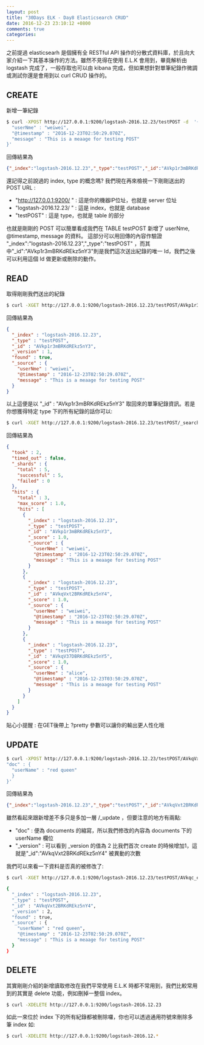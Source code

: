 ```yaml
---
layout: post
title: "30Days ELK - Day8 Elasticsearch CRUD"
date: 2016-12-23 23:10:12 +0800
comments: true
categories: 
---
```



之前提過 elasticsearh 是個擁有全 RESTful API 操作的分散式資料庫，於且向大家介紹一下其基本操作的方法。雖然不見得在使用 E.L.K 會用到，畢竟解析由 logstash 完成了，一般存取也可以由 kibana 完成，但如果想針對單筆紀錄作微調或測試你還是會用到以 curl CRUD 操作的。

## CREATE

新增一筆紀錄

```bash
$ curl -XPOST http://127.0.0.1:9200/logstash-2016.12.23/testPOST -d  '{
  "userNme" : "weiwei",
  "@timestamp" : "2016-12-23T02:50:29.070Z",
  "message" : "This is a meaage for testing POST"
}'
```

回傳結果為

```json
{"_index":"logstash-2016.12.23","_type":"testPOST","_id":"AVkp1r3mBRKdREkz5nY3","_version":1,"result":"created","_shards":{"total":2,"successful":1,"failed":0},"created":true}
```

還記得之前說過的 index, type 的概念嗎? 我們現在再來檢視一下剛剛送出的 POST URL :

- "http://127.0.0.1:9200/ " : 這是你的機器IP位址，也就是 server 位址
- "logstash-2016.12.23/ " : 這是 index，也就是 database
- "testPOST" : 這是 type，也就是 table 的部分

也就是剛剛的 POST 可以簡單看成我們在 TABLE testPOST 新增了 userNme, @timestamp, message 的資料。
這部分可以用回傳的內容作驗證 "_index":"logstash-2016.12.23","_type":"testPOST" ，而其中"_id":"AVkp1r3mBRKdREkz5nY3"則是我們這次送出紀錄的唯一 Id，我們之後可以利用這個 Id 做更新或刪除的動作。

## READ

取得剛剛我們送出的紀錄

```bash
$ curl -XGET http://127.0.0.1:9200/logstash-2016.12.23/testPOST/AVkp1r3mBRKdREkz5nY3?pretty
```

回傳結果為

```json
{
  "_index" : "logstash-2016.12.23",
  "_type" : "testPOST",
  "_id" : "AVkp1r3mBRKdREkz5nY3",
  "_version" : 1,
  "found" : true,
  "_source" : {
    "userNme" : "weiwei",
    "@timestamp" : "2016-12-23T02:50:29.070Z",
    "message" : "This is a meaage for testing POST"
  }
}
```

以上這便是以 "_id" : "AVkp1r3mBRKdREkz5nY3" 取回來的單筆紀錄資訊。若是你想獲得特定 type 下的所有紀錄的話你可以:

```bash
$ curl -XGET http://127.0.0.1:9200/logstash-2016.12.23/testPOST/_search?pretty
```

回傳結果為

```json
{
  "took" : 2,
  "timed_out" : false,
  "_shards" : {
    "total" : 5,
    "successful" : 5,
    "failed" : 0
  },
  "hits" : {
    "total" : 3,
    "max_score" : 1.0,
    "hits" : [
      {
        "_index" : "logstash-2016.12.23",
        "_type" : "testPOST",
        "_id" : "AVkp1r3mBRKdREkz5nY3",
        "_score" : 1.0,
        "_source" : {
          "userNme" : "weiwei",
          "@timestamp" : "2016-12-23T02:50:29.070Z",
          "message" : "This is a meaage for testing POST"
        }
      },
      {
        "_index" : "logstash-2016.12.23",
        "_type" : "testPOST",
        "_id" : "AVkqVxt2BRKdREkz5nY4",
        "_score" : 1.0,
        "_source" : {
          "userNme" : "weiwei",
          "@timestamp" : "2016-12-23T02:50:29.070Z",
          "message" : "This is a meaage for testing POST"
        }
      },
      {
        "_index" : "logstash-2016.12.23",
        "_type" : "testPOST",
        "_id" : "AVkqV37DBRKdREkz5nY5",
        "_score" : 1.0,
        "_source" : {
          "userNme" : "alice",
          "@timestamp" : "2016-12-23T03:50:29.070Z",
          "message" : "This is a meaage for testing POST"
        }
      }
    ]
  }
}
```

貼心小提醒 : 在GET後帶上 ?pretty 參數可以讓你的輸出更人性化哦

## UPDATE

```bash
$ curl -XPOST http://127.0.0.1:9200/logstash-2016.12.23/testPOST/AVkqVxt2BRKdREkz5nY4/_update  -d '{
"doc" : {
  "userName" : "red queen"
  }
}'
```

回傳結果為

```json
{"_index":"logstash-2016.12.23","_type":"testPOST","_id":"AVkqVxt2BRKdREkz5nY4","_version":2,"result":"updated","_shards":{"total":2,"successful":2,"failed":0}}
```

雖然看起來跟新增差不多只是多加一層 /_update ，但要注意的地方有兩點:

- "doc" : 便為 documents 的縮寫，所以我們修改的內容為 documents 下的 userName 欄位
- "_version" : 可以看到 _version 的值為 2 比我們首次 create 的時候增加1，這就是"_id":"AVkqVxt2BRKdREkz5nY4" 被異動的次數

我們可以來看一下資料是否真的被修改了:

```bash
$ curl -XGET http://127.0.0.1:9200/logstash-2016.12.23/testPOST/AVkqc_eJBRKdREkz5nZA?pretty

{
  "_index" : "logstash-2016.12.23",
  "_type" : "testPOST",
  "_id" : "AVkqVxt2BRKdREkz5nY4",
  "_version" : 2,
  "found" : true,
  "_source" : {
    "userName" : "red queen",
    "@timestamp" : "2016-12-23T02:50:29.070Z",
    "message" : "This is a meaage for testing POST"
  }
}

```

## DELETE

其實剛剛介紹的新增讀取修改在我們平常使用 E.L.K 時都不常用到，我們比較常用到的其實是 delete 功能，例如刪掉一整個 index。

```bash
$ curl -XDELETE http://127.0.0.1:9200/logstash-2016.12.23
```

如此一來位於 index 下的所有紀錄都被刪除囉，你也可以透過通用符號來刪除多筆 index 如:

```bash
$ curl -XDELETE http://127.0.0.1:9200/logstash-2016.12.*
```

